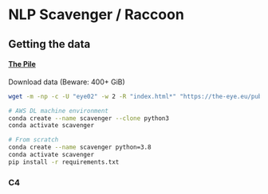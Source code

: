 # NLP Scavenger / Raccoon

## Getting the data

#### [The Pile](https://pile.eleuther.ai/)
Download data (Beware: 400+ GiB)
```bash
wget -m -np -c -U "eye02" -w 2 -R "index.html*" "https://the-eye.eu/public/AI/pile/"
```

```bash
# AWS DL machine environment
conda create --name scavenger --clone python3
conda activate scavenger

# From scratch
conda create --name scavenger python=3.8
conda activate scavenger
pip install -r requirements.txt
```

### C4
